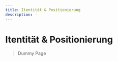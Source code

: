 ```yaml
---
title: Itentität & Positionierung
description: -
---
```



# Itentität & Positionierung

> Dummy Page
